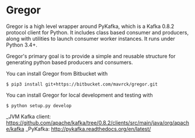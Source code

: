 Gregor
=======


Gregor is a high level wrapper around PyKafka, which is a Kafka 0.8.2 protocol client for Python. It includes class based consumer and producers, along with utilities to launch consumer worker instances. It runs under Python 3.4+.


Gregor's primary goal is to provide a simple and reusable structure for generating python based producers and consumers. 

You can install Gregor from Bitbucket with


    $ pip3 install git+https://bitbucket.com/mavrck/gregor.git


You can install Gregor for local development and testing with


    $ python setup.py develop

_JVM Kafka client: https://github.com/apache/kafka/tree/0.8.2/clients/src/main/java/org/apache/kafka
_PyKafka: http://pykafka.readthedocs.org/en/latest/